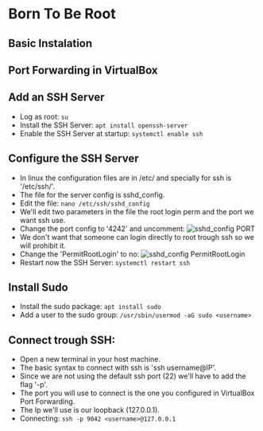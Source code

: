 # Born To Be Root

## Basic Instalation

## Port Forwarding in VirtualBox

## Add an SSH Server
- Log as root: 
	```su```
- Install the SSH Server: 
	```apt install openssh-server```
- Enable the SSH Server at startup: 
	```systemctl enable ssh```

## Configure the SSH Server
- In linux the configuration files are in /etc/ and specially for ssh is '/etc/ssh/'.
- The file for the server config is sshd_config.
- Edit the file:
	```nano /etc/ssh/sshd_config```
- We'll edit two parameters in the file the root login perm and the port we want ssh use.
- Change the port config to '4242' and uncomment:
	![sshd_config PORT](https://github.com/GrolschSec/BornToBeRoot/blob/main/Screenshot/15.png)
- We don't want that someone can login directly to root trough ssh so we will prohibit it.
- Change the 'PermitRootLogin' to no:
	![sshd_config PermitRootLogin](https://github.com/GrolschSec/BornToBeRoot/blob/main/Screenshot/16.png)
- Restart now the SSH Server:
	```systemctl restart ssh```
## Install Sudo
- Install the sudo package:
	```apt install sudo```
- Add a user to the sudo group:
	```/usr/sbin/usermod -aG sudo <username>```
## Connect trough SSH:
- Open a new terminal in your host machine.
- The basic syntax to connect with ssh is 'ssh username@IP'.
- Since we are not using the default ssh port (22) we'll have to add the flag '-p'.
- The port you will use to connect is the one you configured in VirtualBox Port Forwarding.
- The Ip we'll use is our loopback (127.0.0.1).
- Connecting:
	```ssh -p 9042 <username>@127.0.0.1```


